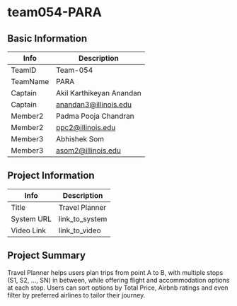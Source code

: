 # team054-PARA

## Basic Information

|   Info      |        Description        |
| ----------- | ------------------------- |
| TeamID      |        Team-054           |
| TeamName    |         PARA              |
| Captain     | Akil Karthikeyan Anandan  |
| Captain     | anandan3@illinois.edu     |
| Member2     | Padma Pooja Chandran      |
| Member2     | ppc2@illinois.edu         |
| Member3     | Abhishek Som              |
| Member3     | asom2@illinois.edu        |

## Project Information

|   Info      |        Description     |
| ----------- | ---------------------- |
|  Title      |      Travel Planner    |
| System URL  |      link_to_system    |
| Video Link  |      link_to_video     |

## Project Summary

Travel Planner helps users plan trips from point A to B, with multiple stops (S1, S2, …, SN) in between, while offering flight and accommodation options at each stop. Users can sort options by Total Price, Airbnb ratings and even filter by preferred airlines to tailor their journey.
